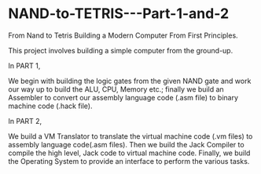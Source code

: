 # NAND-to-TETRIS---Part-1-and-2
From Nand to Tetris Building a Modern Computer From First Principles.

This project involves building a simple computer from the ground-up. 

In PART 1, 

We begin with building the logic gates from the given NAND gate and work our way up to build the ALU, CPU, Memory etc.;
finally we build an Assembler to convert our assembly language code (.asm file) to binary machine code (.hack file).

In PART 2,

We build a VM Translator to translate the virtual machine code (.vm files) to assembly language code(.asm files).
Then we build the Jack Compiler to compile the high level, Jack code to virtual machine code.
Finally, we build the Operating System to provide an interface to perform the various tasks.
